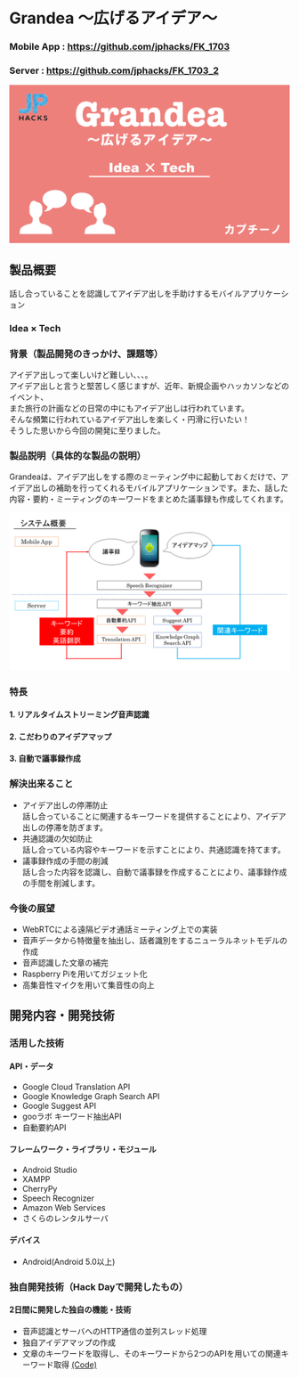 # Grandea ～広げるアイデア～

### Mobile App : https://github.com/jphacks/FK_1703  
  
### Server : https://github.com/jphacks/FK_1703_2  
  
[![Grandea](/img/top.png)](https://www.youtube.com/channel/UC4PtjOfZTbVp9DwtJv82Lzg)

## 製品概要
話し合っていることを認識してアイデア出しを手助けするモバイルアプリケーション

### Idea × Tech

### 背景（製品開発のきっかけ、課題等）
アイデア出しって楽しいけど難しい、、、。  
アイデア出しと言うと堅苦しく感じますが、近年、新規企画やハッカソンなどのイベント、  
また旅行の計画などの日常の中にもアイデア出しは行われています。  
そんな頻繁に行われているアイデア出しを楽しく・円滑に行いたい！  
そうした思いから今回の開発に至りました。

### 製品説明（具体的な製品の説明）
Grandeaは、アイデア出しをする際のミーティング中に起動しておくだけで、アイデア出しの補助を行ってくれるモバイルアプリケーションです。また、話した内容・要約・ミーティングのキーワードをまとめた議事録も作成してくれます。

![システムフロー](/img/flow.png)

### 特長

#### 1. リアルタイムストリーミング音声認識  

#### 2. こだわりのアイデアマップ  

#### 3. 自動で議事録作成  

### 解決出来ること
* アイデア出しの停滞防止  
話し合っていることに関連するキーワードを提供することにより、アイデア出しの停滞を防ぎます。  
* 共通認識の欠如防止  
話し合っている内容やキーワードを示すことにより、共通認識を持てます。  
* 議事録作成の手間の削減  
話し合った内容を認識し、自動で議事録を作成することにより、議事録作成の手間を削減します。  

### 今後の展望
* WebRTCによる遠隔ビデオ通話ミーティング上での実装  
* 音声データから特徴量を抽出し、話者識別をするニューラルネットモデルの作成  
* 音声認識した文章の補完  
* Raspberry Piを用いてガジェット化  
* 高集音性マイクを用いて集音性の向上  

## 開発内容・開発技術
### 活用した技術
#### API・データ
* Google Cloud Translation API
* Google Knowledge Graph Search API
* Google Suggest API
* gooラボ キーワード抽出API
* 自動要約API

#### フレームワーク・ライブラリ・モジュール
* Android Studio
* XAMPP
* CherryPy
* Speech Recognizer
* Amazon Web Services
* さくらのレンタルサーバ

#### デバイス
* Android(Android 5.0以上)

### 独自開発技術（Hack Dayで開発したもの）
#### 2日間に開発した独自の機能・技術
* 音声認識とサーバへのHTTP通信の並列スレッド処理  
* 独自アイデアマップの作成
* 文章のキーワードを取得し、そのキーワードから2つのAPIを用いての関連キーワード取得 [(Code)](https://github.com/jphacks/FK_1703_2/blob/master/relation_char.php "relation_char.php")  
